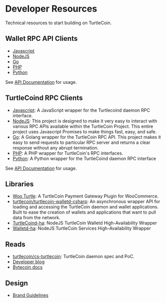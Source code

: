 # Developer Resources

Technical resources to start building on TurtleCoin.


## Wallet RPC API Clients

* [Javascript](https://github.com/turtlecoin/turtlecoin-rpc)
* [NodeJS](https://www.npmjs.com/package/turtlecoin-rpc)
* [Go](https://github.com/turtlecoin/turtlecoin-rpc-go)
* [PHP](https://github.com/turtlecoin/turtlecoin-rpc-php)
* [Python](https://github.com/turtlecoin/turtlecoin-walletd-rpc-python)

See [API Documentation](https://api-docs.turtlecoin.lol/) for usage.

## TurtleCoind RPC Clients

* [Javascript](https://github.com/turtlecoin/turtlecoin-rpc): A JavaScript wrapper for the Turtlecoind daemon RPC interface.
* [NodeJS](https://www.npmjs.com/package/turtlecoin-rpc): This project is designed to make it very easy to interact with various RPC APIs available within the TurtleCoin Project. This entire project uses Javascript Promises to make things fast, easy, and safe.
* [Go](https://github.com/turtlecoin/turtlecoin-rpc-go): A Golang wrapper for the TurtleCoin RPC API. This project makes it easy to send requests to particular RPC server and returns a clear response without any abrupt termination.
* [PHP](https://github.com/turtlecoin/turtlecoin-rpc-php): A PHP wrapper for TurtleCoin's RPC interfaces.
* [Python](https://github.com/turtlecoin/turtlecoin-rpc-python): A Python wrapper for the TurtleCoind daemon RPC interface

See [API Documentation](https://api-docs.turtlecoin.lol/) for usage.

## Libraries

* [Woo Turtle](https://github.com/turtlecoin/woo-turtle): A TurtleCoin Payment Gateway Plugin for WooCommerce.
* [turtlecoin/turtlecoin-walletd-csharp](https://github.com/turtlecoin/turtlecoin-walletd-csharp): An asynchronous wrapper API for loading and accessing the TurtleCoin daemon and wallet applications. Built to ease the creation of wallets and applications that want to pull data from the network.
* [TurtleCoind-ha](https://github.com/turtlecoin/turtlecoind-ha): NodeJS TurtleCoin Walletd High-Availability Wrapper
* [Walletd-ha](https://github.com/brandonlehmann/turtleservice-ha): NodeJS TurtleCoin Services High-Availability Wrapper

## Reads

* [turtlecoin/cs-turtlecoin](https://github.com/turtlecoin/cs-turtlecoin): TurtleCoin daemon spec and PoC.
* [Developer blog](https://medium.com/@turtlecoin)
* [Bytecoin docs](https://wiki.bytecoin.org/wiki/Main_Page)


## Design

* [Brand Guidelines](https://github.com/turtlecoin/brand)
